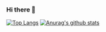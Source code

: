 ### Hi there 👋

[![Top Langs](https://github-readme-stats.vercel.app/api/top-langs/?username=capucine19&layout=compact&theme=tokyonight)](https://github.com/anuraghazra/github-readme-stats)
[![Anurag's github stats](https://github-readme-stats.vercel.app/api?username=capucine19&show_icons=true&theme=tokyonight)](https://github.com/anuraghazra/github-readme-stats)
